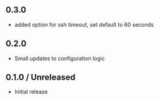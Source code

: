 ## 0.3.0

* added option for ssh timeout, set default to 60 seconds

## 0.2.0

* Small updates to configuration logic

## 0.1.0 / Unreleased

* Initial release
